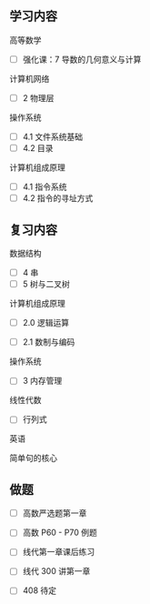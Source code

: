 ## 学习内容

高等数学

  - [ ] 强化课：7 导数的几何意义与计算

计算机网络

  - [ ] 2 物理层

操作系统

  - [ ] 4.1 文件系统基础
  - [ ] 4.2 目录

计算机组成原理

  - [ ] 4.1 指令系统
  - [ ] 4.2 指令的寻址方式

## 复习内容

数据结构

- [ ] 4 串
- [ ] 5 树与二叉树

计算机组成原理

- [ ] 2.0 逻辑运算

- [ ] 2.1 数制与编码

操作系统

- [ ] 3 内存管理

线性代数

- [ ] 行列式

英语

简单句的核心

## 做题

- [ ] 高数严选题第一章

- [ ] 高数 P60 - P70 例题

- [ ] 线代第一章课后练习

- [ ] 线代 300 讲第一章
- [ ] 408 待定